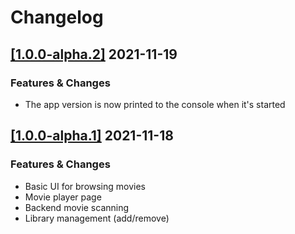 # Changelog

## [[1.0.0-alpha.2]](https://github.com/qantata/aard/releases/tag/v1.0.0-alpha.2) 2021-11-19

### Features & Changes

- The app version is now printed to the console when it's started

## [[1.0.0-alpha.1]](https://github.com/qantata/aard/releases/tag/v1.0.0-alpha.1) 2021-11-18

### Features & Changes

- Basic UI for browsing movies
- Movie player page
- Backend movie scanning
- Library management (add/remove)
